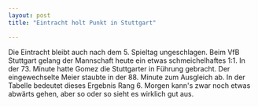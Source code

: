 ```yaml
---
layout: post
title: "Eintracht holt Punkt in Stuttgart"

---
```


Die Eintracht bleibt auch nach dem 5. Spieltag ungeschlagen. Beim VfB Stuttgart gelang der Mannschaft heute ein etwas schmeichelhaftes 1:1. In der 73. Minute hatte Gomez die Stuttgarter in Führung gebracht. Der eingewechselte Meier staubte in der 88. Minute zum Ausgleich ab. In der Tabelle bedeutet dieses Ergebnis Rang 6. Morgen kann's zwar noch etwas abwärts gehen, aber so oder so sieht es wirklich gut aus.


